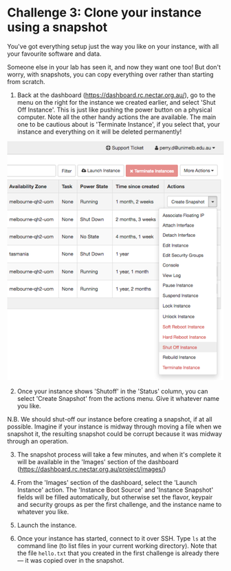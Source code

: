 # Challenge 3: Clone your instance using a snapshot

You've got everything setup just the way you like on your instance, with all your favourite software and data. 

Someone else in your lab has seen it, and now they want one too! But don't worry, with snapshots, you can copy everything over rather than starting from scratch.

1. Back at the dashboard (https://dashboard.rc.nectar.org.au/), go to the menu on the right for the instance we created earlier, and select 'Shut Off Instance'. This is just like pushing the power button on a physical computer. Note all the other handy actions the are available. The main one to be cautious about is 'Terminate Instance', if you select that, your instance and everything on it will be deleted permanently! 

![](challenge2_shutdown.png)

2. Once your instance shows 'Shutoff' in the 'Status' column, you can select 'Create Snapshot' from the actions menu. Give it whatever name you like. 

N.B. We should shut-off our instance before creating a snapshot, if at all possible. Imagine if your instance is midway through moving a file when we snapshot it, the resulting snapshot could be corrupt because it was midway through an operation.

3. The snapshot process will take a few minutes, and when it's complete it will be available in the 'Images' section of the dashboard (https://dashboard.rc.nectar.org.au/project/images/)

4. From the 'Images' section of the dashboard, select the 'Launch Instance' action. The 'Instance Boot Source' and 'Instance Snapshot' fields will be filled automatically, but otherwise set the flavor, keypair and security groups as per the first challenge, and the instance name to whatever you like.

5. Launch the instance.

6. Once your instance has started, connect to it over SSH. Type `ls` at the command line (to list files in your current working directory). Note that the file `hello.txt` that you created in the first challenge is already there — it was copied over in the snapshot.


